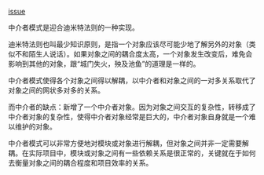 [issue](https://github.com/hoperyy/blog/issues/29)

中介者模式是迎合迪米特法则的一种实现。

迪米特法则也叫最少知识原则，是指一个对象应该尽可能少地了解另外的对象（类似不和陌生人说话）。如果对象之间的耦合度太高，一个对象发生改变后，难免会影响到其他的对象，跟“城门失火，殃及池鱼”的道理是一样的。

中介者模式使得各个对象之间得以解耦，以中介者和对象之间的一对多关系取代了对象之间的网状多对多的关系。

而中介者的缺点：新增了一个中介者对象。因为对象之间交互的复杂性，转移成了中介者对象的复杂性，使得中介者对象经常是巨大的，中介者对象自身就是一个难以维护的对象。

中介者模式可以非常方便地对模块或对象进行解耦，但对象之间并非一定需要解耦。在实际项目中，模块或对象之间有一些依赖关系是很正常的，关键就在于如何去衡量对象之间的耦合程度和项目效率的关系。